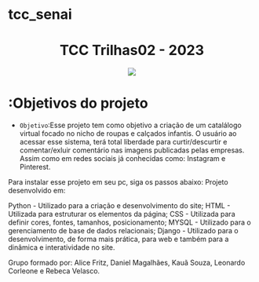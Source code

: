 # tcc_senai

<h1 align ="center">TCC Trilhas02 - 2023</h1>

<p align="center">
<img loading="lazy" src="http://img.shields.io/static/v1?label=STATUS&message=EM%20DESENVOLVIMENTO&color=GREEN&style=for-the-badge"/>
</p>

# :Objetivos do projeto

- `Objetivo`:Esse projeto tem como objetivo a criação de um catalálogo virtual focado no nicho de roupas e calçados infantis. O usuário ao acessar esse sistema, terá total liberdade para curtir/descurtir e comentar/exluir comentário nas imagens publicadas pelas empresas. Assim como em redes sociais já conhecidas como: Instagram e Pinterest. 




Para instalar esse projeto em seu pc, siga os passos abaixo:
Projeto desenvolvido em:

Python - Utilizado para a criação e desenvolvimento do site; 
HTML   - Utilizada para estruturar os elementos da página;
CSS    - Utilizada para definir cores, fontes, tamanhos, posicionamento;
MYSQL  - Utilizado para o gerenciamento de base de dados relacionais;
Django - Utilizado para o desenvolvimento, de forma mais prática, para web e também para a dinâmica e interatividade no site.

Grupo formado por: Alice Fritz, Daniel Magalhães, Kauã Souza, Leonardo Corleone e Rebeca Velasco.